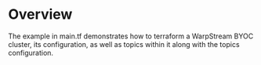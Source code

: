# Overview

The example in main.tf demonstrates how to terraform a WarpStream BYOC cluster, its configuration, as well as topics within it along with the topics configuration.
